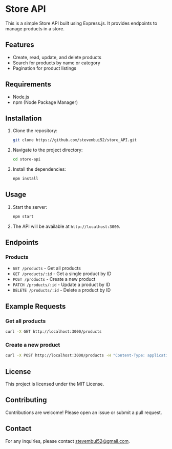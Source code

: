 # Store API

This is a simple Store API built using Express.js. It provides endpoints to manage products in a store.

## Features

- Create, read, update, and delete products
- Search for products by name or category
- Pagination for product listings

## Requirements

- Node.js
- npm (Node Package Manager)

## Installation

1. Clone the repository:
    ```sh
    git clone https://github.com/stevembui52/store_API.git
    ```
2. Navigate to the project directory:
    ```sh
    cd store-api
    ```
3. Install the dependencies:
    ```sh
    npm install
    ```

## Usage

1. Start the server:
    ```sh
    npm start
    ```
2. The API will be available at `http://localhost:3000`.

## Endpoints

### Products

- `GET /products` - Get all products
- `GET /products/:id` - Get a single product by ID
- `POST /products` - Create a new product
- `PATCH /products/:id` - Update a product by ID
- `DELETE /products/:id` - Delete a product by ID

## Example Requests

### Get all products
```sh
curl -X GET http://localhost:3000/products
```

### Create a new product
```sh
curl -X POST http://localhost:3000/products -H "Content-Type: application/json" -d '{"name": "Product Name", "price": 100, "category": "Category"}'
```

## License

This project is licensed under the MIT License.

## Contributing

Contributions are welcome! Please open an issue or submit a pull request.

## Contact

For any inquiries, please contact stevembui52@gmail.com.
